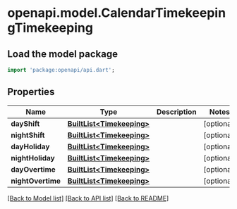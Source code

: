 # openapi.model.CalendarTimekeepingTimekeeping

## Load the model package
```dart
import 'package:openapi/api.dart';
```

## Properties
Name | Type | Description | Notes
------------ | ------------- | ------------- | -------------
**dayShift** | [**BuiltList&lt;Timekeeping&gt;**](Timekeeping.md) |  | [optional] 
**nightShift** | [**BuiltList&lt;Timekeeping&gt;**](Timekeeping.md) |  | [optional] 
**dayHoliday** | [**BuiltList&lt;Timekeeping&gt;**](Timekeeping.md) |  | [optional] 
**nightHoliday** | [**BuiltList&lt;Timekeeping&gt;**](Timekeeping.md) |  | [optional] 
**dayOvertime** | [**BuiltList&lt;Timekeeping&gt;**](Timekeeping.md) |  | [optional] 
**nightOvertime** | [**BuiltList&lt;Timekeeping&gt;**](Timekeeping.md) |  | [optional] 

[[Back to Model list]](../README.md#documentation-for-models) [[Back to API list]](../README.md#documentation-for-api-endpoints) [[Back to README]](../README.md)


